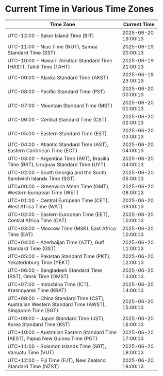 # Current Time in Various Time Zones

| Time Zone | Current Time |
|-----------|--------------|
| UTC-12:00 - Baker Island Time (BIT) | 2025-06-20 19:00:13 |
| UTC-11:00 - Niue Time (NUT), Samoa Standard Time (SST) | 2025-06-19 20:00:13 |
| UTC-10:00 - Hawaii-Aleutian Standard Time (HAST), Tahiti Time (TAHT) | 2025-06-19 21:00:13 |
| UTC-09:00 - Alaska Standard Time (AKST) | 2025-06-19 23:00:13 |
| UTC-08:00 - Pacific Standard Time (PST) | 2025-06-20 00:00:13 |
| UTC-07:00 - Mountain Standard Time (MST) | 2025-06-20 01:00:13 |
| UTC-06:00 - Central Standard Time (CST) | 2025-06-20 02:00:13 |
| UTC-05:00 - Eastern Standard Time (EST) | 2025-06-20 03:00:13 |
| UTC-04:00 - Atlantic Standard Time (AST), Eastern Caribbean Time (ECT) | 2025-06-20 04:00:13 |
| UTC-03:00 - Argentina Time (ART), Brasília Time (BRT), Uruguay Standard Time (UYT) | 2025-06-20 04:00:13 |
| UTC-02:00 - South Georgia and the South Sandwich Islands Time (SGT) | 2025-06-20 05:00:13 |
| UTC±00:00 - Greenwich Mean Time (GMT), Western European Time (WET) | 2025-06-20 08:00:13 |
| UTC+01:00 - Central European Time (CET), West Africa Time (WAT) | 2025-06-20 09:00:13 |
| UTC+02:00 - Eastern European Time (EET), Central Africa Time (CAT) | 2025-06-20 10:00:13 |
| UTC+03:00 - Moscow Time (MSK), East Africa Time (EAT) | 2025-06-20 10:00:13 |
| UTC+04:00 - Azerbaijan Time (AZT), Gulf Standard Time (GST) | 2025-06-20 11:00:13 |
| UTC+05:00 - Pakistan Standard Time (PKT), Yekaterinburg Time (YEKT) | 2025-06-20 12:00:13 |
| UTC+06:00 - Bangladesh Standard Time (BST), Omsk Time (OMST) | 2025-06-20 13:00:13 |
| UTC+07:00 - Indochina Time (ICT), Krasnoyarsk Time (KRAT) | 2025-06-20 14:00:13 |
| UTC+08:00 - China Standard Time (CST), Australian Western Standard Time (AWST), Singapore Time (SGT) | 2025-06-20 15:00:13 |
| UTC+09:00 - Japan Standard Time (JST), Korea Standard Time (KST) | 2025-06-20 16:00:13 |
| UTC+10:00 - Australian Eastern Standard Time (AEST), Papua New Guinea Time (PGT) | 2025-06-20 17:00:13 |
| UTC+11:00 - Solomon Islands Time (SBT), Vanuatu Time (VUT) | 2025-06-20 18:00:13 |
| UTC+12:00 - Fiji Time (FJT), New Zealand Standard Time (NZST) | 2025-06-20 19:00:13 |
